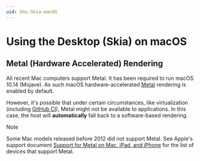 ```yaml
---
uid: Uno.Skia.macOS
---
```


# Using the Desktop (Skia) on macOS

## Metal (Hardware Accelerated) Rendering

All recent Mac computers support Metal. It has been required to run macOS 10.14 (Mojave). As such macOS hardware-accelerated [Metal](https://developer.apple.com/metal/) rendering is enabled by default.

However, it's possible that under certain circumstances, like virtualization (including [GitHub CI](https://github.com/actions/runner-images/issues/1779)), Metal might not be available to applications. In this case, the host will **automatically** fall back to a software-based rendering.

> [!NOTE]
> Some Mac models released before 2012 did not support Metal. See Apple's support document [Support for Metal on Mac, iPad, and iPhone](https://support.apple.com/en-us/102894) for the list of devices that support Metal.
